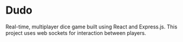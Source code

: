 # Dudo
Real-time, multiplayer dice game built using React and Express.js. This project uses web sockets for interaction between players.
